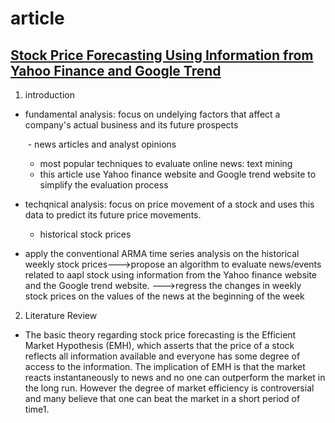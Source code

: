 # article
## [Stock Price Forecasting Using Information from Yahoo Finance and Google Trend](https://www.econ.berkeley.edu/sites/default/files/Selene%20Yue%20Xu.pdf)
1. introduction
- fundamental analysis: focus on undelying factors that affect a company's actual business and its future prospects

	&nbsp;- news articles and analyst opinions
	* most popular techniques to evaluate online news: text mining
	* this article use Yahoo finance website and Google trend website to simplify the evaluation process

- techqnical analysis: focus on price movement of a stock and uses this data to predict its future price movements.

	- historical stock prices

- apply the conventional ARMA time series analysis on the historical weekly stock prices--->propose an algorithm to evaluate news/events related to aapl stock using information from the Yahoo finance website and the Google trend website. --->regress the changes in weekly stock prices on the values of the news at the beginning of the week
2. Literature Review

- The basic theory regarding stock price forecasting is the Efficient Market Hypothesis (EMH), which asserts that the price of a stock reflects all information available and everyone has some degree of access to the information. The implication of EMH is that the market reacts instantaneously to news and no one can outperform the market in the long run. However the degree of market efficiency is controversial and many believe that one can beat the market in a short period of time1.
